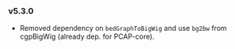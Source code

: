 ### v5.3.0
* Removed dependency on `bedGraphToBigWig` and use `bg2bw` from cgpBigWig (already dep. for PCAP-core).
